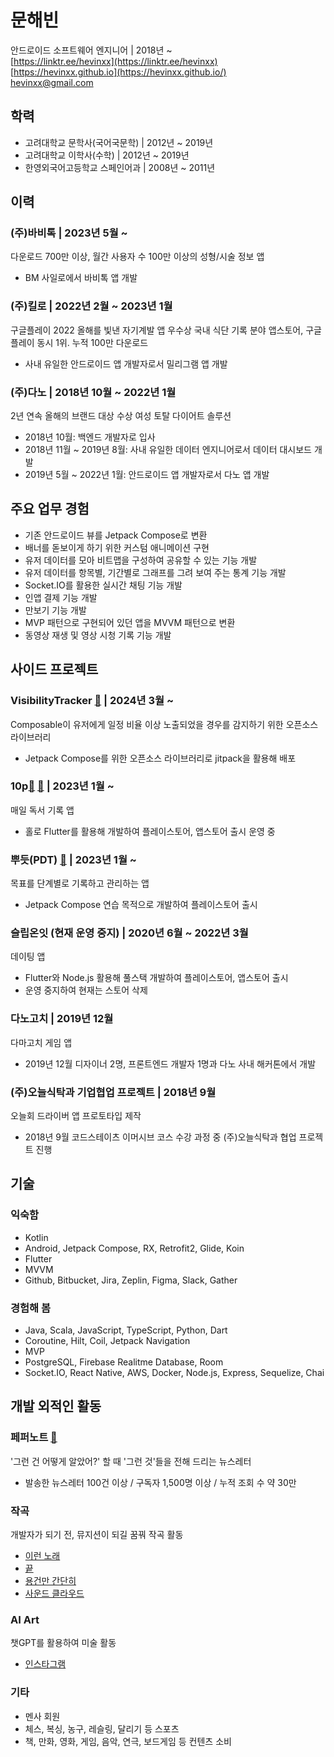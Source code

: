# 문해빈

안드로이드 소프트웨어 엔지니어 | 2018년 ~  
[https://linktr.ee/hevinxx](https://linktr.ee/hevinxx)  
[https://hevinxx.github.io](https://hevinxx.github.io/)  
[hevinxx@gmail.com](mailto:hevinxx@gmail.com)

## 학력

- 고려대학교 문학사(국어국문학) | 2012년 ~ 2019년
- 고려대학교 이학사(수학) | 2012년 ~ 2019년
- 한영외국어고등학교 스페인어과 | 2008년 ~ 2011년

## 이력

### (주)바비톡 | 2023년 5월 ~
다운로드 700만 이상, 월간 사용자 수 100만 이상의 성형/시술 정보 앱
- BM 사일로에서 바비톡 앱 개발

### (주)킬로 | 2022년 2월 ~ 2023년 1월
구글플레이 2022 올해를 빛낸 자기계발 앱 우수상
국내 식단 기록 분야 앱스토어, 구글플레이 동시 1위. 누적 100만 다운로드
- 사내 유일한 안드로이드 앱 개발자로서 밀리그램 앱 개발

### (주)다노 | 2018년 10월 ~ 2022년 1월
2년 연속 올해의 브랜드 대상 수상 여성 토탈 다이어트 솔루션
- 2018년 10월: 백엔드 개발자로 입사
- 2018년 11월 ~ 2019년 8월: 사내 유일한 데이터 엔지니어로서 데이터 대시보드 개발
- 2019년 5월 ~ 2022년 1월: 안드로이드 앱 개발자로서 다노 앱 개발

## 주요 업무 경험

- 기존 안드로이드 뷰를 Jetpack Compose로 변환
- 배너를 돋보이게 하기 위한 커스텀 애니메이션 구현
- 유저 데이터를 모아 비트맵을 구성하여 공유할 수 있는 기능 개발
- 유저 데이터를 항목별, 기간별로 그래프를 그려 보여 주는 통계 기능 개발
- Socket.IO를 활용한 실시간 채팅 기능 개발
- 인앱 결제 기능 개발
- 만보기 기능 개발
- MVP 패턴으로 구현되어 있던 앱을 MVVM 패턴으로 변환
- 동영상 재생 및 영상 시청 기록 기능 개발

## 사이드 프로젝트

### VisibilityTracker [🔗](https://github.com/hevinxx/visibility-tracker) | 2024년 3월 ~
Composable이 유저에게 일정 비율 이상 노출되었을 경우를 감지하기 위한 오픈소스 라이브러리
- Jetpack Compose를 위한 오픈소스 라이브러리로 jitpack을 활용해 배포

### 10p[🔗](https://play.google.com/store/apps/details?id=io.hevinxx.one_o_p) [🔗](https://apps.apple.com/kr/app/10p/id1671311718) | 2023년 1월 ~
매일 독서 기록 앱
- 홀로 Flutter를 활용해 개발하여 플레이스토어, 앱스토어 출시 운영 중

### 뿌듯(PDT) [🔗](https://play.google.com/store/apps/details?id=io.hevinxx.pdt) | 2023년 1월 ~
목표를 단계별로 기록하고 관리하는 앱
- Jetpack Compose 연습 목적으로 개발하여 플레이스토어 출시

### 슬립온잇 (현재 운영 중지) | 2020년 6월 ~ 2022년 3월
데이팅 앱
- Flutter와 Node.js 활용해 풀스택 개발하여 플레이스토어, 앱스토어 출시
- 운영 중지하여 현재는 스토어 삭제

### 다노고치 | 2019년 12월
다마고치 게임 앱
- 2019년 12월 디자이너 2명, 프론트엔드 개발자 1명과 다노 사내 해커톤에서 개발

### (주)오늘식탁과 기업협업 프로젝트 | 2018년 9월
오늘회 드라이버 앱 프로토타입 제작
- 2018년 9월 코드스테이츠 이머시브 코스 수강 과정 중 (주)오늘식탁과 협업 프로젝트 진행


## 기술

### 익숙함
* Kotlin
* Android, Jetpack Compose, RX, Retrofit2, Glide, Koin
* Flutter
* MVVM
* Github, Bitbucket, Jira, Zeplin, Figma, Slack, Gather
### 경험해 봄
- Java, Scala, JavaScript, TypeScript, Python, Dart
- Coroutine, Hilt, Coil, Jetpack Navigation
- MVP
- PostgreSQL, Firebase Realitme Database, Room
- Socket.IO, React Native, AWS, Docker, Node.js, Express, Sequelize, Chai

## 개발 외적인 활동

### 페퍼노트 [🔗](https://maily.so/pepper.note)
'그런 건 어떻게 알았어?' 할 때 '그런 것'들을 전해 드리는 뉴스레터
- 발송한 뉴스레터 100건 이상 / 구독자 1,500명 이상 / 누적 조회 수 약 30만

### 작곡
개발자가 되기 전, 뮤지션이 되길 꿈꿔 작곡 활동
- [이런 노래](https://www.melon.com/album/music.htm?albumId=2703325)
- [끝](https://www.melon.com/album/detail.htm?albumId=10046097)
- [용건만 간단히](https://www.melon.com/album/detail.htm?albumId=10163139)
- [사운드 클라우드](https://soundcloud.com/hevinxx)

### AI Art
챗GPT를 활용하여 미술 활동
- [인스타그램](https://www.instagram.com/hevin_aug7)

### 기타
- 멘사 회원
- 체스, 복싱, 농구, 레슬링, 달리기 등 스포츠
- 책, 만화, 영화, 게임, 음악, 연극, 보드게임 등 컨텐츠 소비
